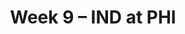 ---
layout: game
title: Week 9 – IND at PHI
season: 2010
game_id: 2010_09_IND_PHI
away_team: IND
home_team: PHI
---